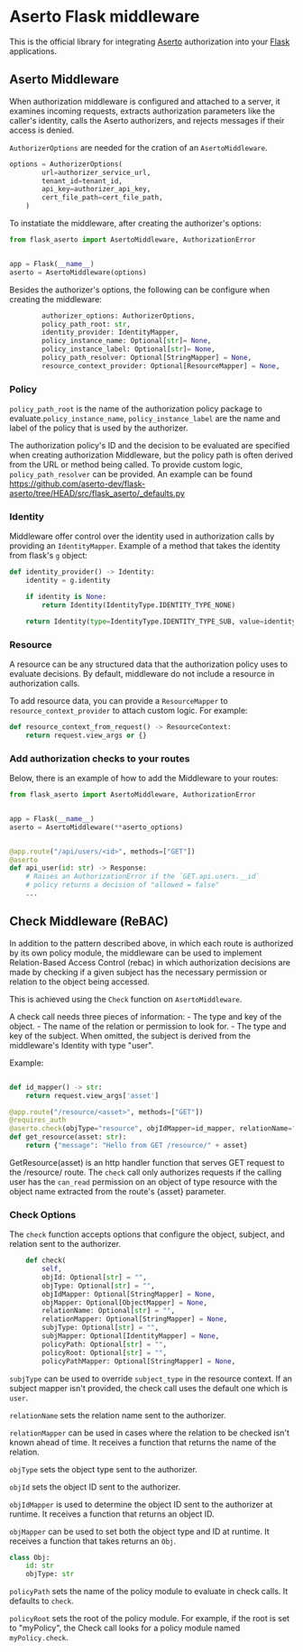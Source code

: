 # Aserto Flask middleware
This is the official library for integrating [Aserto](https://www.aserto.com/) authorization into your [Flask](https://github.com/pallets/flask) applications.

## Aserto Middleware
When authorization middleware is configured and attached to a server, it examines incoming requests, extracts authorization parameters like the caller's identity, calls the Aserto authorizers, and rejects messages if their access is denied.

`AuthorizerOptions` are needed for the cration of an `AsertoMiddleware`.

```py
options = AuthorizerOptions(
        url=authorizer_service_url,
        tenant_id=tenant_id,
        api_key=authorizer_api_key,
        cert_file_path=cert_file_path,
    )
```

To instatiate the middleware, after creating the authorizer's options:

```py
from flask_aserto import AsertoMiddleware, AuthorizationError


app = Flask(__name__)
aserto = AsertoMiddleware(options)

```

Besides the authorizer's options, the following can be configure when creating the middleware:

```py
        authorizer_options: AuthorizerOptions,
        policy_path_root: str,
        identity_provider: IdentityMapper,
        policy_instance_name: Optional[str]= None,
        policy_instance_label: Optional[str]= None,
        policy_path_resolver: Optional[StringMapper] = None,
        resource_context_provider: Optional[ResourceMapper] = None,
```

### Policy
`policy_path_root` is the name of the authorization policy package to evaluate.`policy_instance_name`, `policy_instance_label` are the name and label of the policy that is used by the authorizer.

The authorization policy's ID and the decision to be evaluated are specified when creating authorization Middleware, but the policy path is often derived from the URL or method being called. To provide custom logic, `policy_path_resolver` can be provided. An example can be found
https://github.com/aserto-dev/flask-aserto/tree/HEAD/src/flask_aserto/_defaults.py

### Identity
Middleware offer control over the identity used in authorization calls by providing an `IdentityMapper`. Example of a method that takes the identity from flask's `g` object:

```py
def identity_provider() -> Identity:
    identity = g.identity

    if identity is None:
        return Identity(IdentityType.IDENTITY_TYPE_NONE)

    return Identity(type=IdentityType.IDENTITY_TYPE_SUB, value=identity)
```

### Resource
A resource can be any structured data that the authorization policy uses to evaluate decisions. By default, middleware do not include a resource in authorization calls.

To add resource data, you can provide a `ResourceMapper` to `resource_context_provider` to attach custom logic. For example:

```py
def resource_context_from_request() -> ResourceContext:
    return request.view_args or {}
```

### Add authorization checks to your routes
Below, there is an example of how to add the Middleware to your routes:

```py
from flask_aserto import AsertoMiddleware, AuthorizationError


app = Flask(__name__)
aserto = AsertoMiddleware(**aserto_options)


@app.route("/api/users/<id>", methods=["GET"])
@aserto
def api_user(id: str) -> Response:
    # Raises an AuthorizationError if the `GET.api.users.__id`
    # policy returns a decision of "allowed = false"
    ...
```

## Check Middleware (ReBAC)
In addition to the pattern described above, in which each route is authorized by its own policy module, the middleware can be used to implement Relation-Based Access Control (rebac) in which authorization decisions are made by checking if a given subject has the necessary permission or relation to the object being accessed.

This is achieved using the `Check` function on `AsertoMiddleware`.

A check call needs three pieces of information:
    - The type and key of the object.
    - The name of the relation or permission to look for.
    - The type and key of the subject. When omitted, the subject is derived from the middleware's Identity with type "user".

Example:
```py

def id_mapper() -> str:
    return request.view_args['asset']

@app.route("/resource/<asset>", methods=["GET"])
@requires_auth
@aserto.check(objType="resource", objIdMapper=id_mapper, relationName="can_read")
def get_resource(asset: str):
    return {"message": "Hello from GET /resource/" + asset}

```

GetResource(asset) is an http handler function that serves GET request to the /resource/<asset> route. The `check` call only authorizes requests if the calling user has the `can_read` permission on an object of type resource with the object name extracted from the route's {asset} parameter.

### Check Options
The `check` function accepts options that configure the object, subject, and relation sent to the authorizer.

```py
    def check(
        self,
        objId: Optional[str] = "",
        objType: Optional[str] = "",
        objIdMapper: Optional[StringMapper] = None,
        objMapper: Optional[ObjectMapper] = None,
        relationName: Optional[str] = "",
        relationMapper: Optional[StringMapper] = None,
        subjType: Optional[str] = "",
        subjMapper: Optional[IdentityMapper] = None,
        policyPath: Optional[str] = "",
        policyRoot: Optional[str] = "",
        policyPathMapper: Optional[StringMapper] = None,
```

`subjType` can be used to override `subject_type` in the resource context. If an subject mapper isn't provided, the check call uses the default one which is `user`.

`relationName` sets the relation name sent to the authorizer.

`relationMapper` can be used in cases where the relation to be checked isn't known ahead of time. It receives a function that returns the name of the relation.

`objType` sets the object type sent to the authorizer.

`objId` sets the object ID sent to the authorizer.

`objIdMapper` is used to determine the object ID sent to the authorizer at runtime. It receives a function that returns an object ID.

`objMapper` can be used to set both the object type and ID at runtime. It receives a function that takes returns an `Obj`.

```py
class Obj:
    id: str
    objType: str
```

`policyPath` sets the name of the policy module to evaluate in check calls. It defaults to `check`.

`policyRoot` sets the root of the policy module. For example, if the root is set to "myPolicy", the Check call looks for a policy module named `myPolicy.check`.
